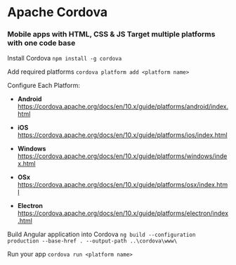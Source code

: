 # Apache Cordova

### Mobile apps with HTML, CSS &amp; JS Target multiple platforms with one code base

Install Cordova `npm install -g cordova`

Add required platforms `cordova platform add <platform name>`

Configure Each Platform:

- **Android** https://cordova.apache.org/docs/en/10.x/guide/platforms/android/index.html

- **iOS** https://cordova.apache.org/docs/en/10.x/guide/platforms/ios/index.html

- **Windows** https://cordova.apache.org/docs/en/10.x/guide/platforms/windows/index.html

- **OSx** https://cordova.apache.org/docs/en/10.x/guide/platforms/osx/index.html

- **Electron**  https://cordova.apache.org/docs/en/10.x/guide/platforms/electron/index.html

Build Angular application into Cordova
`ng build --configuration production --base-href . --output-path ..\cordova\www\`

Run your app `cordova run <platform name>`
